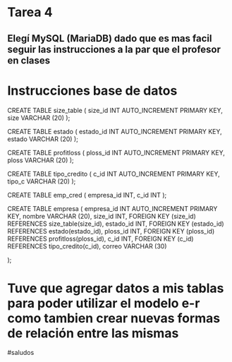 # Tarea 4
## Elegí MySQL (MariaDB) dado que es mas facil seguir las instrucciones a la par que el profesor en clases

# Instrucciones base de datos

CREATE TABLE size_table (
  size_id INT AUTO_INCREMENT PRIMARY KEY,
  size VARCHAR (20)
  );
  
  CREATE TABLE estado (
  estado_id INT AUTO_INCREMENT PRIMARY KEY,
  estado VARCHAR (20)
  );

  CREATE TABLE profitloss (
  ploss_id INT AUTO_INCREMENT PRIMARY KEY,
  ploss VARCHAR (20)
  );
  
  CREATE TABLE tipo_credito (
  c_id INT AUTO_INCREMENT PRIMARY KEY,
  tipo_c VARCHAR (20)
  );

  CREATE TABLE emp_cred (
  empresa_id INT,
  c_id INT
  );

  CREATE TABLE empresa (
  empresa_id INT AUTO_INCREMENT PRIMARY KEY,
  nombre VARCHAR (20),
  size_id INT,
  FOREIGN KEY (size_id) REFERENCES size_table(size_id),
  estado_id INT,
  FOREIGN KEY (estado_id) REFERENCES estado(estado_id),
  ploss_id INT,
  FOREIGN KEY (ploss_id) REFERENCES profitloss(ploss_id),
  c_id INT,
  FOREIGN KEY (c_id) REFERENCES tipo_credito(c_id),
  correo VARCHAR (30)
  
  );

  # Tuve que agregar datos a mis tablas para poder utilizar el modelo e-r como tambien crear nuevas formas de relación entre las mismas

  #saludos


